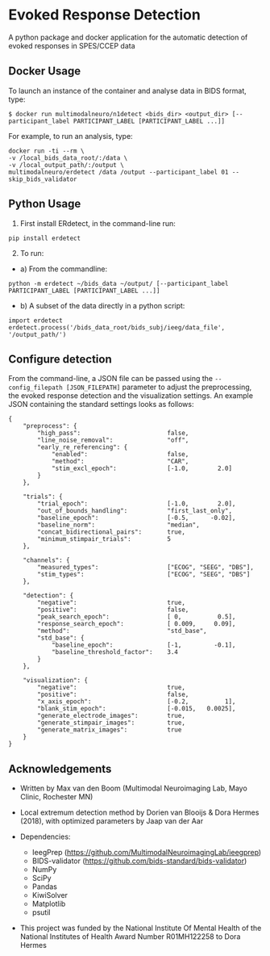 # Evoked Response Detection
A python package and docker application for the automatic detection of evoked responses in SPES/CCEP data

## Docker Usage

To launch an instance of the container and analyse data in BIDS format, type:

```
$ docker run multimodalneuro/n1detect <bids_dir> <output_dir> [--participant_label PARTICIPANT_LABEL [PARTICIPANT_LABEL ...]]
```
For example, to run an analysis, type:

```
docker run -ti --rm \
-v /local_bids_data_root/:/data \
-v /local_output_path/:/output \
multimodalneuro/erdetect /data /output --participant_label 01 --skip_bids_validator
```


## Python Usage

1. First install ERdetect, in the command-line run:
```
pip install erdetect
```

2. To run:
- a) From the commandline:
```
python -m erdetect ~/bids_data ~/output/ [--participant_label PARTICIPANT_LABEL [PARTICIPANT_LABEL ...]]
```

- b) A subset of the data directly in a python script:
```
import erdetect
erdetect.process('/bids_data_root/bids_subj/ieeg/data_file', '/output_path/')
```



## Configure detection
From the command-line, a JSON file can be passed using the ```--config_filepath [JSON_FILEPATH]``` parameter to adjust the preprocessing, the evoked response detection and the visualization settings.
An example JSON containing the standard settings looks as follows:
```
{
    "preprocess": {
        "high_pass":                        false,
        "line_noise_removal":               "off",
        "early_re_referencing": {
            "enabled":                      false,
            "method":                       "CAR",
            "stim_excl_epoch":              [-1.0,        2.0]
        }
    },
	
    "trials": {
        "trial_epoch":                      [-1.0,        2.0],
        "out_of_bounds_handling":           "first_last_only",
        "baseline_epoch":                   [-0.5,      -0.02],
        "baseline_norm":                    "median",
        "concat_bidirectional_pairs":       true,
        "minimum_stimpair_trials":          5
    },

    "channels": {
        "measured_types":                   ["ECOG", "SEEG", "DBS"],
        "stim_types":                       ["ECOG", "SEEG", "DBS"]
    },

    "detection": {
        "negative":                         true,
        "positive":                         false,
        "peak_search_epoch":                [ 0,          0.5],
        "response_search_epoch":            [ 0.009,     0.09],
        "method":                           "std_base",
        "std_base": {
            "baseline_epoch":               [-1,         -0.1],
            "baseline_threshold_factor":    3.4
        }
    },

    "visualization": {
        "negative":                         true,
        "positive":                         false,
        "x_axis_epoch":                     [-0.2,          1],
        "blank_stim_epoch":                 [-0.015,   0.0025],
        "generate_electrode_images":        true,
        "generate_stimpair_images":         true,
        "generate_matrix_images":           true
    }
}
```


## Acknowledgements

- Written by Max van den Boom (Multimodal Neuroimaging Lab, Mayo Clinic, Rochester MN)
- Local extremum detection method by Dorien van Blooijs & Dora Hermes (2018), with optimized parameters by Jaap van der Aar
- Dependencies:
  - IeegPrep (https://github.com/MultimodalNeuroimagingLab/ieegprep)
  - BIDS-validator (https://github.com/bids-standard/bids-validator)
  - NumPy
  - SciPy
  - Pandas
  - KiwiSolver
  - Matplotlib
  - psutil

- This project was funded by the National Institute Of Mental Health of the National Institutes of Health Award Number R01MH122258 to Dora Hermes
